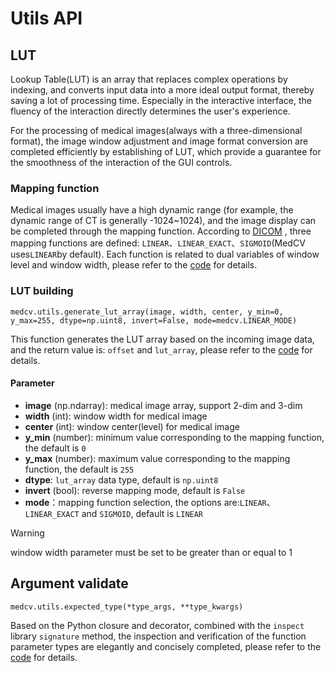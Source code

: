 # Utils API

## LUT
Lookup Table(LUT) is an array that replaces complex operations by indexing, and converts input data into a more ideal output format, thereby saving a lot of processing time. Especially in the interactive interface, the fluency of the interaction directly determines the user's experience.

For the processing of medical images(always with a three-dimensional format), the image window adjustment and image format conversion are completed efficiently by establishing of LUT, which provide a guarantee for the smoothness of the interaction of the GUI controls.

### Mapping function
Medical images usually have a high dynamic range (for example, the dynamic range of CT is generally -1024~1024), and the image display can be completed through the mapping function. According to [DICOM](https://dicom.innolitics.com/ciods/ct-image/voi-lut/00281056)
, three mapping functions are defined: ```LINEAR```、```LINEAR_EXACT```、```SIGMOID```(MedCV uses```LINEAR```by default). Each function is related to dual variables of window level and window width, please refer to the [code](https://github.com/szuboy/medcv/blob/master/medcv/utils/lut_fn.py) for details.


### LUT building
```
medcv.utils.generate_lut_array(image, width, center, y_min=0, y_max=255, dtype=np.uint8, invert=False, mode=medcv.LINEAR_MODE)
```
This function generates the LUT array based on the incoming image data, and the return value is: ```offset``` and ```lut_array```, please refer to the [code](https://github.com/szuboy/medcv/blob/master/medcv/utils/lut.py) for details.

#### Parameter
- **image** (np.ndarray): medical image array, support 2-dim and 3-dim
- **width** (int): window width for medical image
- **center** (int): window center(level) for medical image
- **y_min** (number): minimum value corresponding to the mapping function, the default is ```0```
- **y_max** (number): maximum value corresponding to the mapping function, the default is ```255```
- **dtype**: ```lut_array``` data type, default is ```np.uint8```
- **invert** (bool): reverse mapping mode, default is ```False```
- **mode**：mapping function selection, the options are:```LINEAR```、```LINEAR_EXACT``` and ```SIGMOID```, default is ```LINEAR```


<div class="admonition warning">
<p class="first admonition-title">Warning</p>
<p class="last">window width parameter must be set to be greater than or equal to 1</p>
</div>


## Argument validate
```
medcv.utils.expected_type(*type_args, **type_kwargs)
```
Based on the Python closure and decorator, combined with the ```inspect``` library ```signature``` method, the inspection and verification of the function parameter types are elegantly and concisely completed, please refer to the [code](https://github.com/szuboy/medcv/blob/master/medcv/utils/arg_support.py) for details.


